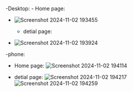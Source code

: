 -Desktop:
    - Home page:
- ![Screenshot 2024-11-02 193455](https://github.com/user-attachments/assets/c8017513-be22-461c-bc73-b809a9c5471f)

    - detial page:
-  ![Screenshot 2024-11-02 193924](https://github.com/user-attachments/assets/a92e1e7d-874c-49ef-ac80-ca43fc8a37f1)

-phone: 

   - Home page: 
    ![Screenshot 2024-11-02 194114](https://github.com/user-attachments/assets/a513e92e-ffdc-4c74-8315-f259ffbe8dbc)

 - detial page: 
    ![Screenshot 2024-11-02 194217](https://github.com/user-attachments/assets/60b69875-0b4f-4a56-bf5a-e62cf35f25ee)
    ![Screenshot 2024-11-02 194259](https://github.com/user-attachments/assets/582e449d-5378-4816-9f49-a232174e5050)


